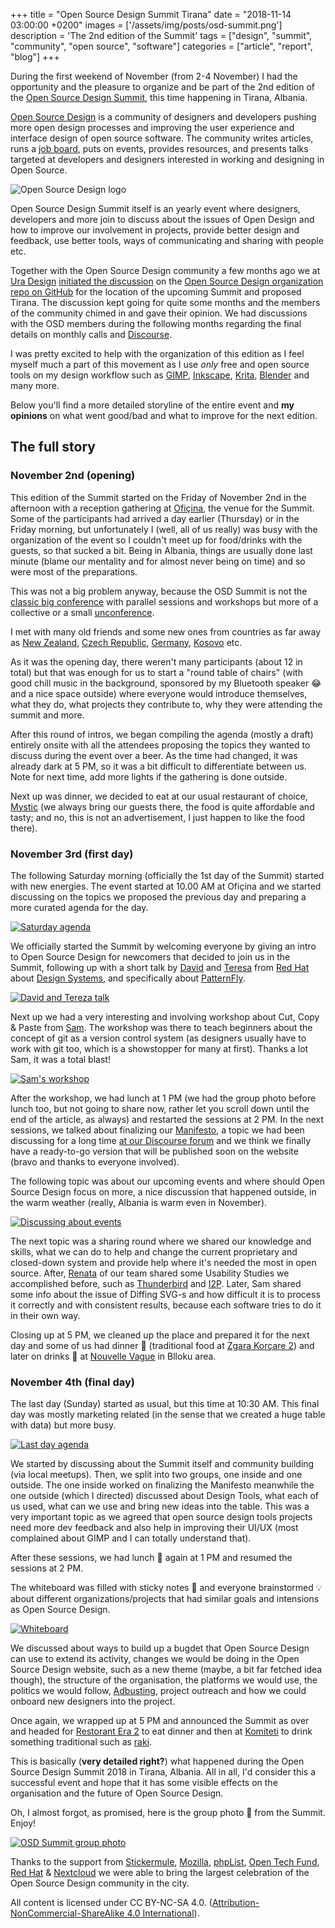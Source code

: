 +++
title = "Open Source Design Summit Tirana"
date = "2018-11-14 03:00:00 +0200"
images = ['/assets/img/posts/osd-summit.png']
description = 'The 2nd edition of the Summit'
tags = ["design", "summit", "community", "open source", "software"]
categories = ["article", "report", "blog"]
+++

During the first weekend of November (from 2-4 November) I had the opportunity and the pleasure to organize and be part of the 2nd edition of the [Open Source Design Summit](https://opensourcedesign.net/summit), this time happening in Tirana, Albania.

[Open Source Design](https://opensourcedesign.net/) is a community of designers and developers pushing more open design processes and improving the user experience and interface design of open source software. The community writes articles, runs a [job board](https://opensourcedesign.net/jobs), puts on events, provides resources, and presents talks targeted at developers and designers interested in working and designing in Open Source.

![Open Source Design logo](../assets/img/posts/osd-logo.png)

Open Source Design Summit itself is an yearly event where designers, developers and more join to discuss about the issues of Open Design and how to improve our involvement in projects, provide better design and feedback, use better tools, ways of communicating and sharing with people etc.

Together with the Open Source Design community a few months ago we at [Ura Design](https://ura.design) [initiated the discussion](https://github.com/opensourcedesign/organization/issues/103) on the [Open Source Design organization repo on GitHub](https://github.com/opensourcedesign) for the location of the upcoming Summit and proposed Tirana. The discussion kept going for quite some months and the members of the community chimed in and gave their opinion. 
We had discussions with the OSD members during the following months regarding the final details on monthly calls and [Discourse](https://discourse.opensourcedesign.net/).

I was pretty excited to help with the organization of this edition as I feel myself much a part of this movement as I use _only_
free and open source tools on my design workflow such as [GIMP](https://gimp.org), [Inkscape](https://inkscape.org), [Krita](https://krita.org), [Blender](https://blender.org) and many more.

Below you'll find a more detailed storyline of the entire event and **my opinions** on what went good/bad and what to improve for the next edition.
 
## The full story

### November 2nd (opening)

This edition of the Summit started on the Friday of November 2nd in the afternoon with a reception gathering at [Ofiçina](http://oficina.al), the venue for the Summit. Some of the participants had arrived a day earlier (Thursday) or in the Friday morning, but unfortunately I (well, all of us really) was busy with the organization of the event so I couldn't meet up for food/drinks with the guests, so that sucked a bit. Being in Albania, things are usually done last minute (blame our mentality and for almost never being on time) and so were most of the preparations. 

This was not a big problem anyway, because the OSD Summit is not the [classic big conference](https://en.wikipedia.org/wiki/Conference) with parallel sessions and workshops but more of a collective or a small [unconference](https://en.wikipedia.org/wiki/Unconference).

I met with many old friends and some new ones from countries as far away as [New Zealand](https://en.wikipedia.org/wiki/New_Zealand), [Czech Republic](https://en.wikipedia.org/wiki/Czech_Republic), [Germany](https://en.wikipedia.org/wiki/Germany), [Kosovo](https://en.wikipedia.org/wiki/Kosovo) etc.
 
As it was the opening day, there weren't many participants (about 12 in total) but that was enough for us to start a "round table of chairs" (with good chill music in the background, sponsored by my Bluetooth speaker 😂 and a nice space outside) where everyone would introduce themselves, what they do, what projects they contribute to, why they were attending the summit and more.

After this round of intros, we began compiling the agenda (mostly a draft) entirely onsite with all the attendees proposing the topics they wanted to discuss during the event over a beer. As the time had changed, it was already dark at 5 PM, so it was a bit difficult to differentiate between us. Note for next time, add more lights if the gathering is done outside.

Next up was dinner, we decided to eat at our usual restaurant of choice, [Mystic](https://osm.org/go/xexSLz5wT?m=) (we always bring our guests there, the food is quite affordable and tasty; and no, this is not an advertisement, I just happen to like the food there).

### November 3rd (first day)

The following Saturday morning (officially the 1st day of the Summit) started with new energies. The event started at 10.00 AM at Ofiçina and we started discussing on the topics we proposed the previous day and preparing a more curated agenda for the day.

[![Saturday agenda](../assets/img/posts/osd-agenda-sat.jpg)](../assets/img/posts/osd-agenda-sat-full.jpg)

We officially started the Summit by welcoming everyone by giving an intro to Open Source Design for newcomers that decided to join us in the Summit, following up with a short talk by [David](https://twitter.com/halaszdavid) and [Teresa](https://twitter.com/terezanovotna_) from [Red Hat](https://redhat.com) about [Design Systems](https://en.wikipedia.org/wiki/Systems_design), and specifically about [PatternFly](https://www.patternfly.org/). 

[![David and Tereza talk](../assets/img/posts/osd-david-tereza.jpg)](https://upload.wikimedia.org/wikipedia/commons/0/0a/Open_Source_Design_Summit_2018_-_79.jpg)

Next up we had a very interesting and involving workshop about Cut, Copy & Paste from [Sam](https://cameralibre.cc). The workshop was there to teach beginners about the concept of git as a version control system (as designers usually have to work with git too, which is a showstopper for many at first). Thanks a lot Sam, it was a total blast!

[![Sam's workshop](../assets/img/posts/osd-sam-workshop.jpg)](../assets/img/posts/osd-sam-workshop-full.jpg)

After the workshop, we had lunch at 1 PM (we had the group photo before lunch too, but not going to share now, rather let you scroll down until the end of the article, as always) and restarted the sessions at 2 PM. In the next sessions, we talked about finalizing our [Manifesto](https://en.wikipedia.org/wiki/Manifesto), a topic we had been discussing for a long time [at our Discourse forum](https://discourse.opensourcedesign.net/t/open-source-design-manifesto/630) and we think we finally have a ready-to-go version that will be published soon on the website (bravo and thanks to everyone involved).

The following topic was about our upcoming events and where should Open Source Design focus on more, a nice discussion that happened outside, in the warm weather (really, Albania is warm even in November).

[![Discussing about events](../assets/img/posts/osd-events.jpg)](../assets/img/posts/osd-events-full.jpg)

The next topic was a sharing round where we shared our knowledge and skills, what we can do to help and change the current proprietary and closed-down system and provide help where it's needed the most in open source. After, [Renata](https://twitter.com/RenataGegaj) of our team shared some Usability Studies we accomplished before, such as [Thunderbird](https://ura.design/projects/thunderbird) and [I2P](https://ura.design/projects/i2p). Later, Sam shared some info about the issue of Diffing SVG-s and how difficult it is to process it correctly and with consistent results, because each software tries to do it in their own way.

Closing up at 5 PM, we cleaned up the place and prepared it for the next day and some of us had dinner 🍗 (traditional food at [Zgara Korçare 2](https://osm.org/go/xexSLiaQT?m=)) and later on drinks 🍹 at [Nouvelle Vague](https://osm.org/go/xexSOkmwR?m=) in Blloku area.

### November 4th (final day)

The last day (Sunday) started as usual, but this time at 10:30 AM. This final day was mostly marketing related (in the sense that we created a huge table with data) but more busy.

[![Last day agenda](../assets/img/posts/osd-agenda-sun.jpg)](../assets/img/posts/osd-agenda-sun-full.jpg)

We started by discussing about the Summit itself and community building (via local meetups). Then, we split into two groups, one inside and one outside. The one inside worked on finalizing the Manifesto meanwhile the one outside (which I directed) discussed about Design Tools, what each of us used, what can we use and bring new ideas into the table. This was a very important topic as we agreed that open source design tools projects need more dev feedback and also help in improving their UI/UX (most complained about GIMP and I can totally understand that).

After these sessions, we had lunch 🥗 again at 1 PM and resumed the sessions at 2 PM.

The whiteboard was filled with sticky notes 📌 and everyone brainstormed 💡 about different organizations/projects that had similar goals and intensions as Open Source Design.

[![Whiteboard](../assets/img/posts/osd-whiteboard-sun.jpg)](../assets/img/posts/osd-whiteboard-sun-full.jpg)

We discussed about ways to build up a bugdet that Open Source Design can use to extend its activity, changes we would be doing in the Open Source Design website, such as a new theme (maybe, a bit far fetched idea though), the structure of the organisation, the platforms we would use, the politics we would follow, [Adbusting](https://www.wordaz.com/adbusting.html), project outreach and how we could onboard new designers into the project.

Once again, we wrapped up at 5 PM and announced the Summit as over and headed for [Restorant Era 2](https://osm.org/go/xexSkKB1Z?m=) to eat dinner and then at [Komiteti](https://osm.org/go/xexSkZbbG?m=) to drink something traditional such as [raki](https://en.wikipedia.org/wiki/Rak%C4%B1).

This is basically (**very detailed right?**) what happened during the Open Source Design Summit 2018 in Tirana, Albania. All in all, I'd consider this a successful event and hope that it has some visible effects on the organisation and the future of Open Source Design.

Oh, I almost forgot, as promised, here is the group photo 📸 from the Summit. Enjoy!

[![OSD Summit group photo](../assets/img/posts/osd-group-photo.jpg)](https://upload.wikimedia.org/wikipedia/commons/5/54/Open_Source_Design_Summit_2018_-_95.jpg)
 
Thanks to the support from [Stickermule](https://stickermule.com), [Mozilla](https://mozilla.org), [phpList](https://phplist.com), [Open Tech Fund](https://opentech.fund), [Red Hat](https://redhat.com) & [Nextcloud](https://nextcloud.com) we were able to bring the largest celebration of the Open Source Design community in the city.

All content is licensed under CC BY-NC-SA 4.0. ([Attribution-NonCommercial-ShareAlike 4.0 International](https://creativecommons.org/licenses/by-nc-sa/4.0/)).
